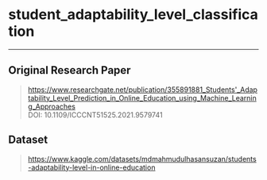 # student_adaptability_level_classification
---
## Original Research Paper
> https://www.researchgate.net/publication/355891881_Students'_Adaptability_Level_Prediction_in_Online_Education_using_Machine_Learning_Approaches  
> DOI: 10.1109/ICCCNT51525.2021.9579741  

## Dataset
> https://www.kaggle.com/datasets/mdmahmudulhasansuzan/students-adaptability-level-in-online-education

